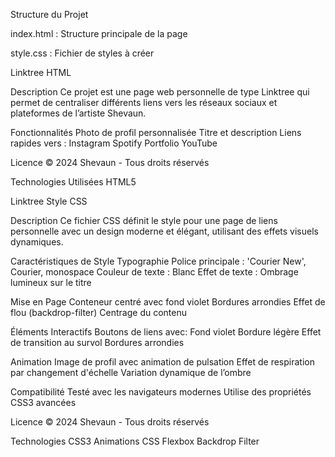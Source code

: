 Structure du Projet

index.html : Structure principale de la page

style.css  : Fichier de styles à créer

Linktree HTML

Description
Ce projet est une page web personnelle de type Linktree qui permet de centraliser différents liens vers les réseaux sociaux et plateformes de l’artiste Shevaun.


Fonctionnalités
Photo de profil personnalisée
Titre et description
Liens rapides vers :
Instagram
Spotify
Portfolio
YouTube

Licence
© 2024 Shevaun - Tous droits réservés

Technologies Utilisées
HTML5



Linktree Style CSS

Description
Ce fichier CSS définit le style pour une page de liens personnelle avec un design moderne et élégant, utilisant des effets visuels dynamiques.

Caractéristiques de Style
Typographie
Police principale : 'Courier New', Courier, monospace
Couleur de texte : Blanc
Effet de texte : Ombrage lumineux sur le titre


Mise en Page
Conteneur centré avec fond violet
Bordures arrondies
Effet de flou (backdrop-filter)
Centrage du contenu


Éléments Interactifs
Boutons de liens avec:
Fond violet
Bordure légère
Effet de transition au survol
Bordures arrondies


Animation
Image de profil avec animation de pulsation
Effet de respiration par changement d'échelle
Variation dynamique de l’ombre


Compatibilité
Testé avec les navigateurs modernes
Utilise des propriétés CSS3 avancées


Licence
© 2024 Shevaun - Tous droits réservés

Technologies
CSS3
Animations CSS
Flexbox
Backdrop Filter
